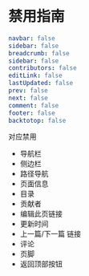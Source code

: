 # 禁用指南

```yaml
navbar: false
sidebar: false
breadcrumb: false
sidebar: false
contributors: false
editLink: false
lastUpdated: false
prev: false
next: false
comment: false
footer: false
backtotop: false
```

对应禁用

- 导航栏
- 侧边栏
- 路径导航
- 页面信息
- 目录
- 贡献者
- 编辑此页链接
- 更新时间
- 上一篇/下一篇 链接
- 评论
- 页脚
- 返回顶部按钮
